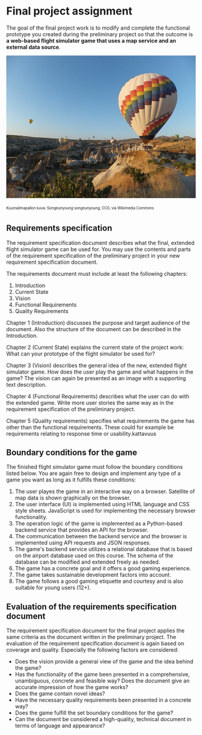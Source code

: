 # Final project assignment

The goal of the final project work is to modify and complete the functional prototype you created during the preliminary 
project so that the outcome is **a web-based flight simulator game that uses a map service and an external data source**.

![Hot-air Balloon](img/640px-Hot_Air_Balloon_Launch_(Unsplash).jpg)

<sub><sup>Kuumailmapallon kuva: Songeunyoung songeunyoung, CC0, via Wikimedia Commons</sup></sub>


## Requirements specification

The requirement specification document describes what the final, extended flight simulator game can be used for. 
You may use the contents and parts of the requirement specification of the preliminary project in your new requirement 
specification document.

The requirements document must include at least the following chapters:
1. Introduction
2. Current State
3. Vision
4. Functional Requirements
5. Quality Requirements

Chapter 1 (Introduction) discusses the purpose and target audience of the document. Also the structure of the document can be 
described in the Introduction.

Chapter 2 (Current State) explains the current state of the project work: What can your prototype of the flight simulator be used for?

Chapter 3 (Vision) describes the general idea of the new, extended flight simulator game. How does the user play the game and what 
happens in the game? The vision can again be presented as an image with a supporting text description.

Chapter 4 (Functional Requirements) describes what the user can do with the extended game. Write more user stories the same way 
as in the requirement specification of the preliminary project.

Chapter 5 (Quality requirements) specifies what requirements the game has other than the functional requirements. These could for example be
requirements relating to response time or usability.kattavuus

## Boundary conditions for the game

The finished flight simulator game must follow the boundary conditions listed below. You are again free to design and implement any type 
of a game you want as long as it fulfills these conditions:

1. The user playes the game in an interactive way on a browser. Satellite of map data is shown graphically on the browser.
2. The user interface (UI) is implemented using HTML language and CSS style sheets. JavaScript is used for implementing the necessary 
browser functionality.
3. The operation logic of the game is implemented as a Python-based backend service that provides an API for the browser.
4. The communication between the backend service and the browser is implemented using API requests and JSON responses.
5. The game's backend service utilizes a relational database that is based on the airport database used on this course. The schema of 
the database can be modified and extended freely as needed.
6. The game has a concrete goal and it offers a good gaming experience.
7. The game takes sustainable development factors into account.
8. The game follows a good gaming etiquette and courtesy and is also suitable for young users (12+).

## Evaluation of the requirements specification document

The requirement specification document for the final project applies the same criteria as the document written in the preliminary project. 
The evaluation of the requirement specification document is again based on coverage and quality. Especially the following factors are considered:
- Does the vision provide a general view of the game and the idea behind the game?
- Has the functionality of the game been presented in a comprehensive, unambiguous, concrete and feasible way? Does the document give an accurate 
impression of how the game works?
- Does the game contain novel ideas?
- Have the necessary quality requirements been presented in a concrete way?
- Does the game fulfill the set boundary conditions for the game?
- Can the document be considered a high-quality, technical document in terms of language and appearance?
